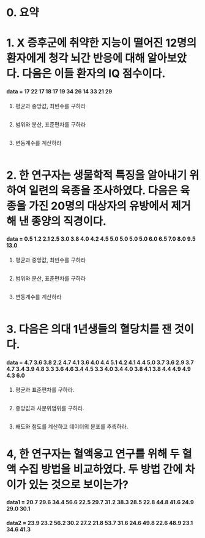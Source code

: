 # 0. 요약



# 1. X 증후군에 취약한 지능이 떨어진 12명의 환자에게 청각 뇌간 반응에 대해 알아보았다. 다음은 이들 환자의 IQ 점수이다.

#### data = 17 22 17 18 17 19 34 26 14 33 21 29

1. 평균과 중앙값, 최빈수를 구하라

   ```
   
   ```
   
2. 범위와 분산, 표준편차를 구하라

   ```
   
   ```
   
3. 변동계수를 계산하라

   ```
   
   ```



# 2. 한 연구자는 생물학적 특징을 알아내기 위하여 일련의 육종을 조사하였다. 다음은 육종을 가진 20명의 대상자의 유방에서 제거해 낸 종양의 직경이다.

#### data = 0.5 1.2 2.1 2.5 3.0 3.8 4.0 4.2 4.5 5.0 5.0 5.0 5.0 6.0 6.5 7.0 8.0 9.5 13.0

1. 평균과 중앙값, 최빈수를 구하라

   ```
   
   ```
   
2. 범위와 분산, 표준편차를 구하라

   ```
   
   ```

3. 변동계수를 계산하라

   ```
   
   ```



# 3. 다음은 의대 1년생들의 혈당치를 잰 것이다.

#### data = 4.7 3.6 3.8 2.2 4.7 4.1 3.6 4.0 4.4 5.1 4.2 4.1 4.4 5.0 3.7 3.6 2.9 3.7 4.7 3.4 3.9 4.8 3.3 3.6 4.6 3.4 4.5 3.3 4.0 3.4 4.0 3.8 4.1 3.8 4.4 4.9 4.9 4.3 6.0

1. 평균과 표준편차를 구하라.

```

```

2. 중앙값과 사분위범위를 구하라.

```
```

3. 왜도와 첨도를 계산하고 데이터의 분포를 추측하라.



# 4, 한 연구자는 혈액응고 연구를 위해 두 혈액 수집 방법을 비교하였다. 두 방법 간에 차이가 있는 것으로 보이는가?

#### data1 = 20.7 29.6 34.4 56.6 22.5 29.7 31.2 38.3 28.5 22.8 44.8 41.6 24.9 29.0 30.1

#### data2 = 23.9 23.2 56.2 30.2 27.2 21.8 53.7 31.6 24.6 49.8 22.6 48.9 23.1 34.6 41.3

```
```

